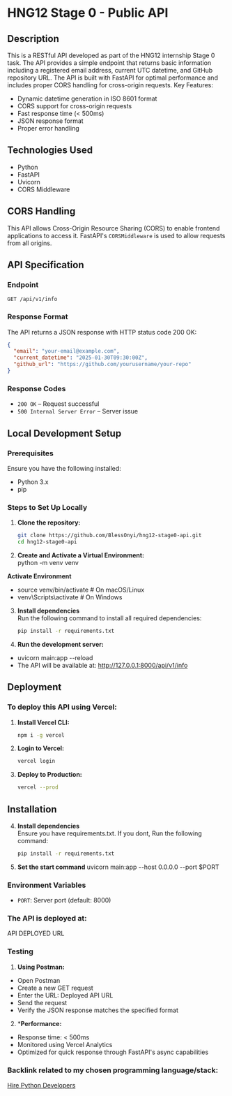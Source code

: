 # HNG12 Stage 0 - Public API

## Description

This is a RESTful API developed as part of the HNG12 internship Stage 0 task. The API provides a simple endpoint that returns basic information including a registered email address, current UTC datetime, and GitHub repository URL. The API is built with FastAPI for optimal performance and includes proper CORS handling for cross-origin requests.
Key Features:
- Dynamic datetime generation in ISO 8601 format
- CORS support for cross-origin requests
- Fast response time (< 500ms)
- JSON response format
- Proper error handling

## Technologies Used
- Python  
- FastAPI  
- Uvicorn  
- CORS Middleware  


## CORS Handling
This API allows Cross-Origin Resource Sharing (CORS) to enable frontend applications to access it.
FastAPI's `CORSMiddleware` is used to allow requests from all origins.


## API Specification

### Endpoint
`GET /api/v1/info`

### Response Format
The API returns a JSON response with HTTP status code 200 OK:
```json
{
  "email": "your-email@example.com",
  "current_datetime": "2025-01-30T09:30:00Z",
  "github_url": "https://github.com/yourusername/your-repo"
}
```

### Response Codes  
- `200 OK` – Request successful  
- `500 Internal Server Error` – Server issue  


## Local Development Setup  
### Prerequisites  
Ensure you have the following installed:  
- Python 3.x  
- pip  

### Steps to Set Up Locally  
1. **Clone the repository:**  
   ```sh
   git clone https://github.com/BlessOnyi/hng12-stage0-api.git
   cd hng12-stage0-api

2. **Create and Activate a Virtual Environment:**  
  python -m venv venv

  **Activate Environment**
- source venv/bin/activate  # On macOS/Linux
- venv\Scripts\activate  # On Windows

3. **Install dependencies**  
   Run the following command to install all required dependencies:
   ```sh
   pip install -r requirements.txt

4. **Run the development server:**
- uvicorn main:app --reload
- The API will be available at: http://127.0.0.1:8000/api/v1/info


## Deployment

### To deploy this API using Vercel:
1. **Install Vercel CLI:**  
   ```sh
   npm i -g vercel

2. **Login to Vercel:**  
   ```sh
   vercel login


3. **Deploy to Production:**
   ```sh
   vercel --prod


## Installation
4. **Install dependencies**  
   Ensure you have requirements.txt. If you dont, Run the following command:
   ```sh
   pip install -r requirements.txt

5. **Set the start command**
  uvicorn main:app --host 0.0.0.0 --port $PORT

### Environment Variables  
- `PORT`: Server port (default: 8000)

### The API is deployed at: 
API DEPLOYED URL

### Testing
1. **Using Postman:**

- Open Postman
- Create a new GET request
- Enter the URL: Deployed API URL
- Send the request
- Verify the JSON response matches the specified format

2. ***Performance:**
- Response time: < 500ms
- Monitored using Vercel Analytics
- Optimized for quick response through FastAPI's async capabilities


### Backlink related to my chosen programming language/stack:
[Hire Python Developers](https://hng.tech/hire/python-developers)





